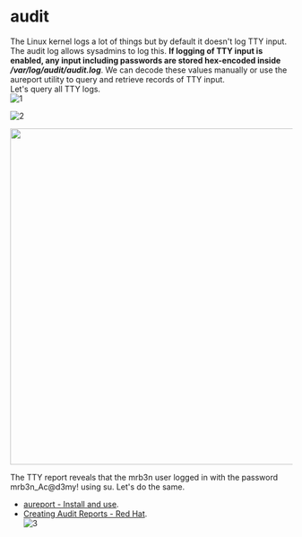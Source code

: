 # audit
The Linux kernel logs a lot of things but by default it doesn't log TTY input. The audit log allows sysadmins to log this. **If logging of TTY input is enabled, any
input including passwords are stored hex-encoded inside _/var/log/audit/audit.log_**. We can decode these values manually or use the aureport utility to query and retrieve
records of TTY input.
</br>Let's query all TTY logs.</br>
![1](https://github.com/alejandro-pentest/Privilege-Escalation-Cheat-sheet/assets/161533623/9a4bf881-bbfe-47f3-b750-8de22ad2f3d1)


![2](https://github.com/alejandro-pentest/Hacking-Web/assets/161533623/358d69b8-c2b2-4d55-83a2-b1d0b189cf6d)

<img src="https://github.com/alejandro-pentest/Hacking-Web/assets/161533623/358d69b8-c2b2-4d55-83a2-b1d0b189cf6d" width="600">


The TTY report reveals that the mrb3n user logged in with the password mrb3n_Ac@d3my! using su. Let's do the same. </br>
- [aureport - Install and use](https://ubunlog.com/aureport-resumenes-registros-sistema/).</bd>
- [Creating Audit Reports - Red Hat](https://access.redhat.com/documentation/es-es/red_hat_enterprise_linux/7/html/security_guide/sec-creating_audit_reports).</br>
![3](https://github.com/alejandro-pentest/Hacking-Web/assets/161533623/c27f8560-36c8-4175-94be-eeb4d5bbe60d)
